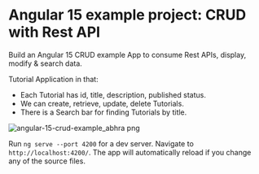 # Angular 15 example project: CRUD with Rest API

Build an Angular 15 CRUD example App to consume Rest APIs, display, modify & search data.

Tutorial Application in that:
- Each Tutorial has id, title, description, published status.
- We can create, retrieve, update, delete Tutorials.
- There is a Search bar for finding Tutorials by title.

![angular-15-crud-example_abhra png](https://github.com/user-attachments/assets/de6615ca-f976-4d47-a12f-0647ba18b25b)

Run `ng serve --port 4200` for a dev server. Navigate to `http://localhost:4200/`. The app will automatically reload if you change any of the source files.

